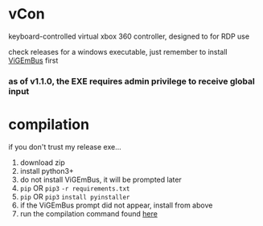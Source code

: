 # vCon
keyboard-controlled virtual xbox 360 controller, designed to for RDP use

check releases for a windows executable, just remember to install [ViGEmBus](https://github.com/ViGEm/ViGEmBus/releases) first

### as of v1.1.0, the EXE requires admin privilege to receive global input

# compilation
if you don't trust my release exe...

1. download zip
2. install python3+
3. do not install ViGEmBus, it will be prompted later
4. `pip` OR `pip3` `-r requirements.txt`
5. `pip` OR `pip3` `install pyinstaller`
6. if the ViGEmBus prompt did not appear, install from above
7. run the compilation command found [here](https://github.com/vikings204/vCon/blob/master/.idea/runConfigurations/Build.xml)
